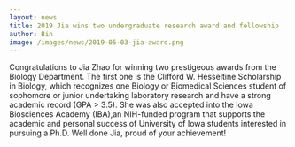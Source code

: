 ```yaml
---
layout: news
title: 2019 Jia wins two undergraduate research award and fellowship
author: Bin
image: /images/news/2019-05-03-jia-award.png
---
```


Congratulations to Jia Zhao for winning two prestigeous awards from the Biology Department. The first one is the Clifford W. Hesseltine Scholarship in Biology, which recognizes one Biology or Biomedical Sciences student of sophomore or junior undertaking laboratory research and have a strong academic record (GPA > 3.5). She was also accepted into the Iowa Biosciences Academy (IBA),an NIH-funded program that supports the academic and personal success of University of Iowa students interested in pursuing a Ph.D. Well done Jia, proud of your achievement!
